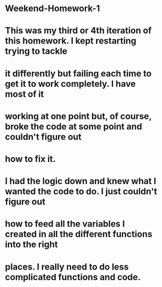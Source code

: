 # Weekend-Homework-1

# This was my third or 4th iteration of this homework. I kept restarting trying to tackle
# it differently but failing each time to get it to work completely. I have most of it
# working at one point but, of course, broke the code at some point and couldn't figure out
# how to fix it. 

# I had the logic down and knew what I wanted the code to do. I just couldn't figure out
# how to feed all the variables I created in all the different functions into the right
# places. I really need to do less complicated functions and code.
